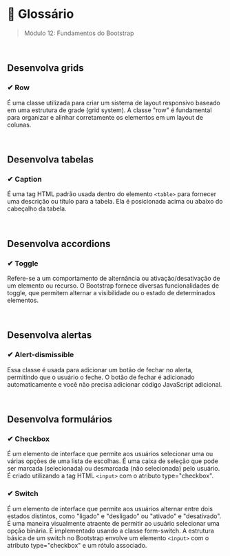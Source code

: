 # 📌 Glossário
> Módulo 12: Fundamentos do Bootstrap

<br>

## Desenvolva grids
### ✔ Row
É uma classe utilizada para criar um sistema de layout responsivo baseado em uma estrutura de grade (grid system). A classe "row" é fundamental para organizar e alinhar corretamente os elementos em um layout de colunas.

<br>

## Desenvolva tabelas
### ✔ Caption
É uma tag HTML padrão usada dentro do elemento ``<table>`` para fornecer uma descrição ou título para a tabela. Ela é posicionada acima ou abaixo do cabeçalho da tabela.

<br>

## Desenvolva accordions
### ✔ Toggle
Refere-se a um comportamento de alternância ou ativação/desativação de um elemento ou recurso. O Bootstrap fornece diversas funcionalidades de toggle, que permitem alternar a visibilidade ou o estado de determinados elementos.

<br>

## Desenvolva alertas
### ✔ Alert-dismissible
Essa classe é usada para adicionar um botão de fechar no alerta, permitindo que o usuário o feche. O botão de fechar é adicionado automaticamente e você não precisa adicionar código JavaScript adicional.

<br>

## Desenvolva formulários
### ✔ Checkbox
É um elemento de interface que permite aos usuários selecionar uma ou várias opções de uma lista de escolhas. É uma caixa de seleção que pode ser marcada (selecionada) ou desmarcada (não selecionada) pelo usuário. É criado utilizando a tag HTML ``<input>`` com o atributo type="checkbox". 

### ✔ Switch
É um elemento de interface que permite aos usuários alternar entre dois estados distintos, como "ligado" e "desligado" ou "ativado" e "desativado". É uma maneira visualmente atraente de permitir ao usuário selecionar uma opção binária. É implementado usando a classe form-switch. A estrutura básica de um switch no Bootstrap envolve um elemento ``<input>`` com o atributo type="checkbox" e um rótulo associado.
